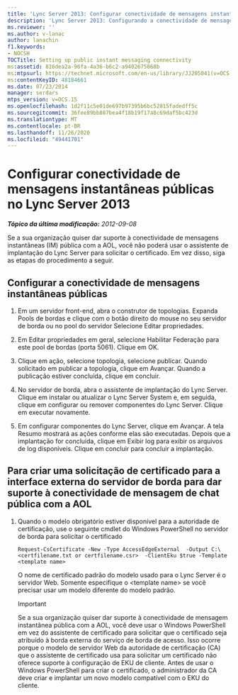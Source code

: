 ```yaml
---
title: 'Lync Server 2013: Configurar conectividade de mensagens instantâneas públicas'
description: 'Lync Server 2013: Configurando a conectividade de mensagens instantâneas públicas.'
ms.reviewer: ''
ms.author: v-lanac
author: lanachin
f1.keywords:
- NOCSH
TOCTitle: Setting up public instant messaging connectivity
ms:assetid: 816dea2a-96fa-4a36-b6c2-a9402675868b
ms:mtpsurl: https://technet.microsoft.com/en-us/library/JJ205041(v=OCS.15)
ms:contentKeyID: 48184661
ms.date: 07/23/2014
manager: serdars
mtps_version: v=OCS.15
ms.openlocfilehash: 1d2f11c5e01de697b97395b6bc52815fadedff5c
ms.sourcegitcommit: 36fee89bb887bea4f18b19f17a8c69daf5bc423d
ms.translationtype: MT
ms.contentlocale: pt-BR
ms.lasthandoff: 11/26/2020
ms.locfileid: "49441701"
---
```

# <a name="setting-up-public-instant-messaging-connectivity-in-lync-server-2013"></a>Configurar conectividade de mensagens instantâneas públicas no Lync Server 2013

<div data-xmlns="http://www.w3.org/1999/xhtml">

<div class="topic" data-xmlns="http://www.w3.org/1999/xhtml" data-msxsl="urn:schemas-microsoft-com:xslt" data-cs="https://msdn.microsoft.com/">

<div data-asp="https://msdn2.microsoft.com/asp">



</div>

<div id="mainSection">

<div id="mainBody">

<span> </span>

_**Tópico da última modificação:** 2012-09-08_

Se a sua organização quiser dar suporte à conectividade de mensagens instantâneas (IM) pública com a AOL, você não poderá usar o assistente de implantação do Lync Server para solicitar o certificado. Em vez disso, siga as etapas do procedimento a seguir.

<div>

## <a name="setting-up-public-instant-messaging-connectivity"></a>Configurar a conectividade de mensagens instantâneas públicas

1.  Em um servidor front-end, abra o construtor de topologias. Expanda Pools de bordas e clique com o botão direito do mouse no seu servidor de borda ou no pool do servidor Selecione Editar propriedades.

2.  Em Editar propriedades em geral, selecione Habilitar Federação para este pool de bordas (porta 5061). Clique em OK.

3.  Clique em ação, selecione topologia, selecione publicar. Quando solicitado em publicar a topologia, clique em Avançar. Quando a publicação estiver concluída, clique em concluir.

4.  No servidor de borda, abra o assistente de implantação do Lync Server. Clique em instalar ou atualizar o Lync Server System e, em seguida, clique em configurar ou remover componentes do Lync Server. Clique em executar novamente.

5.  Em configurar componentes do Lync Server, clique em Avançar. A tela Resumo mostrará as ações conforme elas são executadas. Depois que a implantação for concluída, clique em Exibir log para exibir os arquivos de log disponíveis. Clique em concluir para concluir a implantação.

</div>

<div>

## <a name="to-create-a-certificate-request-for-the-external-interface-of-the-edge-server-to-support-public-im-connectivity-with-aol"></a>Para criar uma solicitação de certificado para a interface externa do servidor de borda para dar suporte à conectividade de mensagem de chat pública com a AOL

1.  Quando o modelo obrigatório estiver disponível para a autoridade de certificação, use o seguinte cmdlet do Windows PowerShell no servidor de borda para solicitar o certificado
    
        Request-CsCertificate -New -Type AccessEdgeExternal  -Output C:\ <certfilename.txt or certfilename.csr>  -ClientEku $true -Template <template name>
    
    O nome de certificado padrão do modelo usado para o Lync Server é o servidor Web. Somente especifique o \<template name\> se você precisar usar um modelo diferente do modelo padrão.
    
    <div>
    

    > [!IMPORTANT]  
    > Se a sua organização quiser dar suporte à conectividade de mensagem instantânea pública com a AOL, você deve usar o Windows PowerShell em vez do assistente de certificado para solicitar que o certificado seja atribuído à borda externa do serviço de borda de acesso. Isso ocorre porque o modelo de servidor Web da autoridade de certificação (CA) que o assistente de certificado usa para solicitar um certificado não oferece suporte à configuração de EKU de cliente. Antes de usar o Windows PowerShell para criar o certificado, o administrador da CA deve criar e implantar um novo modelo compatível com o EKU do cliente.

    
    </div>

</div>

</div>

<span> </span>

</div>

</div>

</div>

